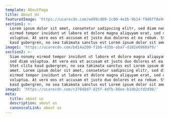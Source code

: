 ```yaml
---
template: AboutPage
title: About Us
featuredImage: 'https://ucarecdn.com/ed99cd09-1c00-4e1b-9b14-f9d6ff8e941a/'
section1: >-
  Lorem ipsum dolor sit amet, consetetur sadipscing elitr, sed diam nonumy
  eirmod tempor invidunt ut labore et dolore magna aliquyam erat, sed diam
  voluptua. At vero eos et accusam et justo duo dolores et ea rebum. Stet clita
  kasd gubergren, no sea takimata sanctus est Lorem ipsum dolor sit amet.
image1: 'https://ucarecdn.com/bd14a200-f1b6-435b-aba7-d102e6960af9/'
section2: >-
  Siam nonumy eirmod tempor invidunt ut labore et dolore magna aliquyam erat,
  sed diam voluptua. At vero eos et accusam et justo duo dolores et ea rebum.
  Stet clita kasd gubergren, no sea takimata sanctus est Lorem ipsum dolor sit
  amet. Lorem ipsum dolor sit amet, consetetur sadipscing elitr, sed diam nonumy
  eirmod tempor invidunt ut labore et dolore magna aliquyam erat, sed diam
  voluptua. At vero eos et accusam et justo duo dolores et ea rebum. Stet clita
  kasd gubergren, no sea takimata sanctus est Lorem ipsum dolor sit amet.
image2: 'https://ucarecdn.com/c37048d7-825f-4dfb-86ee-b1db2cfd2d98/'
meta:
  title: about us
  description: about us
  canonicalLink: about us
---
```

